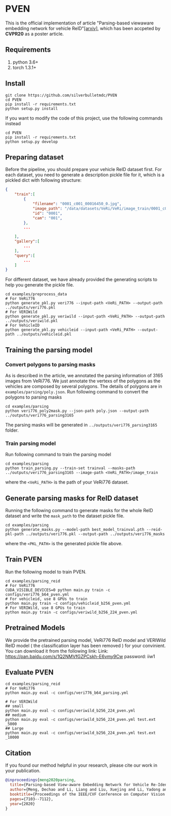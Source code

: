 # PVEN
This is the official implementation of article "Parsing-based viewaware embedding network for vehicle ReID"[[arxiv]](https://arxiv.org/abs/2004.05021), which has been accpeted by **CVPR20** as a poster article.

## Requirements
1. python 3.6+
2. torch 1.3.1+

## Install
```
git clone https://github.com/silverbulletmdc/PVEN
cd PVEN
pip install -r requirements.txt
python setup.py install
```

If you want to modify the code of this project, use the following commands instead
```
cd PVEN
pip install -r requirements.txt
python setup.py develop
```

## Preparing dataset
Before the pipeline, you should prepare your vehicle ReID dataset first.
For each dataset, you need to generate a description pickle file for it, which is a pickled dict with following structure:
```json
{
    "train":[
        {
            "filename": "0001_c001_00016450_0.jpg",
            "image_path": "/data/datasets/VeRi/VeRi/image_train/0001_c001_00016450_0.jpg",
            "id": "0001",
            "cam": "001",
        },
        ...

    ],
    "gallery":[
        ...
    ],
    "query":[
        ...
    ]
}
```

For different dataset, we have already provided the generating scripts to help you generate the pickle file.
```shell
cd examples/preprocess_data
# For VeRi776
python generate_pkl.py veri776 --input-path <VeRi_PATH> --output-path ../outputs/veri776.pkl
# For VERIWild
python generate_pkl.py veriwild --input-path <VeRi_PATH> --output-path ../outputs/veriwild.pkl
# For VehicleID 
python generate_pkl.py vehicleid --input-path <VeRi_PATH> --output-path ../outputs/vehicleid.pkl
```

## Training the parsing model
<!-- We provide the pre-trained segmentation model on `examples/parsing/best_model_trainval.pth` which you can use to generate parsing masks for different datasets. 
If you want to use the model directly, just skip this section.
At the same time, you can also train your own parsing models follow the following instructions. -->

### Convert polygons to parsing masks
As is described in the article, we annotated the parsing information of 3165 images from VeRi776. 
We just annotate the vertexs of the polygons as the vehicles are composed by several polygons.
The details of polygons are in `examples/parsing/poly.json`.
Run following command to convert the polygons to parsing masks
```
cd examples/parsing
python veri776_poly2mask.py --json-path poly.json --output-path ../outputs/veri776_parsing3165
```
The parsing masks will be generated in `../outputs/veri776_parsing3165` folder.

### Train parsing model

Run following command to train the parsing model
```
cd examples/parsing
python train_parsing.py --train-set trainval --masks-path ../outputs/veri776_parsing3165 --image-path <VeRi_PATH>/image_train
```
where the `<VeRi_PATH>` is the path of your VeRi776 dataset.

## Generate parsing masks for ReID dataset
Running the following command to generate masks for the whole ReID dataset and write the `mask_path` to the dataset pickle file. 
```
cd examples/parsing
python generate_masks.py --model-path best_model_trainval.pth --reid-pkl-path ../outputs/veri776.pkl --output-path ../outputs/veri776_masks
```
where the `<PKL_PATH>` is the generated pickle file above. 

## Train PVEN
Run the following model to train PVEN.
```shell
cd examples/parsing_reid
# For VeRi776
CUDA_VISIBLE_DEVICES=0 python main.py train -c configs/veri776_b64_pven.yml 
# For vehicleid, use 8 GPUs to train
python main.py train -c configs/vehicleid_b256_pven.yml 
# For VERIWild, use 8 GPUs to train
python main.py train -c configs/veriwild_b256_224_pven.yml 
```

## Pretrained Models
We provide the pretrained parsing model, VeRi776 ReID model and VERIWild ReID model ( the classification layer has been removed ) for your convinient.
You can download it from the following link:
Link: https://pan.baidu.com/s/1Q2NMVfGZPCskh-E6vmy9Cw  password: iiw1

## Evaluate PVEN
```shell
cd examples/parsing_reid
# For VeRi776
python main.py eval -c configs/veri776_b64_parsing.yml

# For VERIWild
## small
python main.py eval -c configs/veriwild_b256_224_pven.yml
## medium
python main.py eval -c configs/veriwild_b256_224_pven.yml test.ext _5000
## Large
python main.py eval -c configs/veriwild_b256_224_pven.yml test.ext _10000
```

## Citation
If you found our method helpful in your research, please cite our work in your publication. 
```bibtex
@inproceedings{meng2020parsing,
  title={Parsing-based View-aware Embedding Network for Vehicle Re-Identification},
  author={Meng, Dechao and Li, Liang and Liu, Xuejing and Li, Yadong and Yang, Shijie and Zha, Zheng-Jun and Gao, Xingyu and Wang, Shuhui and Huang, Qingming},
  booktitle={Proceedings of the IEEE/CVF Conference on Computer Vision and Pattern Recognition},
  pages={7103--7112},
  year={2020}
}
```
